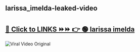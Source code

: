 
 ## larissa_imelda-leaked-video 

# <h2><a href="https://clipsfans.com/larissa_imelda&ref=git">🔗 Click to LINKS ⏩⏩ 👉 🟢 larissa imelda </a></h2>

<a href="https://clipsfans.com/larissa_imelda&ref=git" rel="nofollow" data-target="animated-image.originalLink"><img src="https://i.ibb.co.com/xMMVF88/686577567.gif" alt="Viral Video Original" style="max-width: 100%; display: inline-block;" data-target="animated-image.originalImage"></a>
